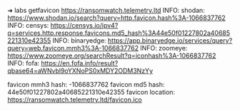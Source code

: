 ➜  labs getfavicon https://ransomwatch.telemetry.ltd
INFO: shodan: https://www.shodan.io/search?query=http.favicon.hash%3A-1066837762
INFO: censys: https://censys.io/ipv4?q=services.http.response.favicons.md5_hash%3A44e50f01227802a40685221310e42355
INFO: binaryedge: https://app.binaryedge.io/services/query?query=web.favicon.mmh3%3A-1066837762
INFO: zoomeye: https://www.zoomeye.org/searchResult?q=iconhash%3A-1066837762
INFO: fofa: https://en.fofa.info/result?qbase64=aWNvbl9oYXNoPS0xMDY2ODM3NzYy

favicon mmh3 hash: -1066837762
favicon md5 hash: 44e50f01227802a40685221310e42355
favicon location: https://ransomwatch.telemetry.ltd/favicon.ico